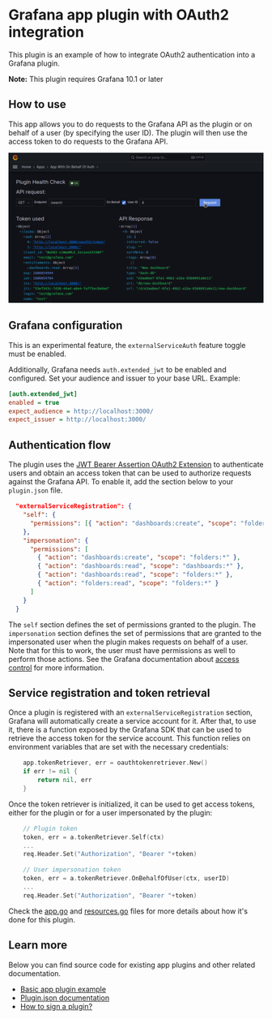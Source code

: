 # Grafana app plugin with OAuth2 integration

This plugin is an example of how to integrate OAuth2 authentication into a Grafana plugin.

**Note:** This plugin requires Grafana 10.1 or later

## How to use

This app allows you to do requests to the Grafana API as the plugin or on behalf of a user (by specifying the user ID). The plugin will then use the access token to do requests to the Grafana API.

![screenshot](./src/img/screenshot-showcase.png)

## Grafana configuration

This is an experimental feature, the `externalServiceAuth` feature toggle must be enabled. 

Additionally, Grafana needs `auth.extended_jwt` to be enabled and configured. Set your audience and issuer to your base URL. Example:

```ini
[auth.extended_jwt]
enabled = true
expect_audience = http://localhost:3000/
expect_issuer = http://localhost:3000/
```

## Authentication flow

The plugin uses the [JWT Bearer Assertion OAuth2 Extension](https://datatracker.ietf.org/doc/html/rfc7523) to authenticate users and obtain an access token that can be used to authorize requests against the Grafana API. To enable it, add the section below to your `plugin.json` file.

```json
  "externalServiceRegistration": {
    "self": {
      "permissions": [{ "action": "dashboards:create", "scope": "folders:uid:general" }]
    },
    "impersonation": {
      "permissions": [
        { "action": "dashboards:create", "scope": "folders:*" },
        { "action": "dashboards:read", "scope": "dashboards:*" },
        { "action": "dashboards:read", "scope": "folders:*" },
        { "action": "folders:read", "scope": "folders:*" }
      ]
    }
  }
```

The `self` section defines the set of permissions granted to the plugin. The `impersonation` section defines the set of permissions that are granted to the impersonated user when the plugin makes requests on behalf of a user. Note that for this to work, the user must have permissions as well to perform those actions. See the Grafana documentation about [access control](https://grafana.com/docs/grafana/latest/administration/roles-and-permissions/access-control/) for more information.

## Service registration and token retrieval

Once a plugin is registered with an `externalServiceRegistration` section, Grafana will automatically create a service account for it. After that, to use it, there is a function exposed by the Grafana SDK that can be used to retrieve the access token for the service account. This function relies on environment variables that are set with the necessary credentials:

```go
	app.tokenRetriever, err = oauthtokenretriever.New()
	if err != nil {
		return nil, err
	}
```

Once the token retriever is initialized, it can be used to get access tokens, either for the plugin or for a user impersonated by the plugin:

```go
    // Plugin token
    token, err = a.tokenRetriever.Self(ctx)
    ...
    req.Header.Set("Authorization", "Bearer "+token)
```

```go
    // User impersonation token
    token, err = a.tokenRetriever.OnBehalfOfUser(ctx, userID)
    ...
    req.Header.Set("Authorization", "Bearer "+token)
```

Check the [app.go](./pkg/plugin/app.go) and [resources.go](./pkg/plugin/resources.go) files for more details about how it's done for this plugin.

## Learn more

Below you can find source code for existing app plugins and other related documentation.

- [Basic app plugin example](https://github.com/grafana/grafana-plugin-examples/tree/master/examples/app-basic#readme)
- [Plugin.json documentation](https://grafana.com/docs/grafana/latest/developers/plugins/metadata/)
- [How to sign a plugin?](https://grafana.com/docs/grafana/latest/developers/plugins/sign-a-plugin/)
